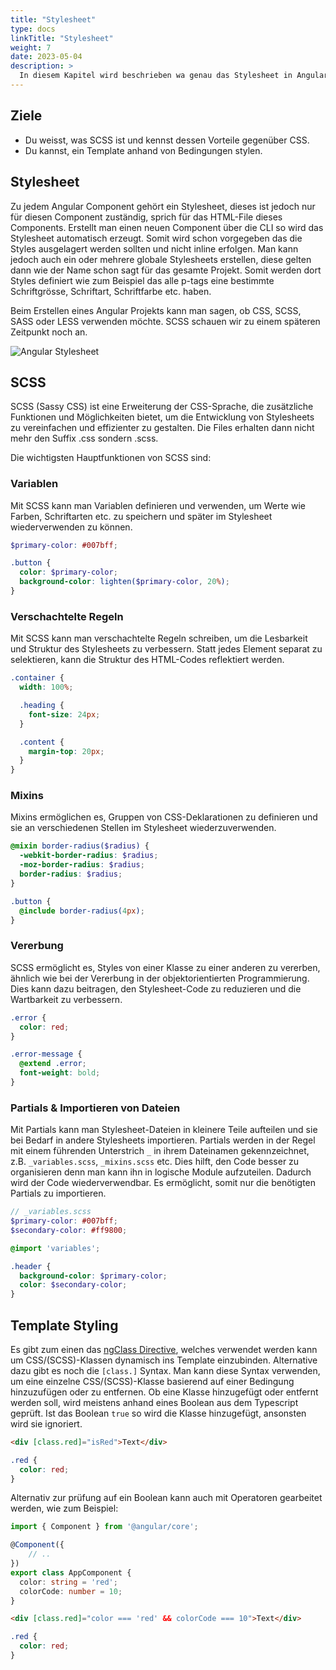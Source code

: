 ```yaml
---
title: "Stylesheet"
type: docs
linkTitle: "Stylesheet"
weight: 7
date: 2023-05-04
description: >
  In diesem Kapitel wird beschrieben wa genau das Stylesheet in Angular ist.
---
```

## Ziele
* Du weisst, was SCSS ist und kennst dessen Vorteile gegenüber CSS.
* Du kannst, ein Template anhand von Bedingungen stylen.

## Stylesheet
Zu jedem Angular Component gehört ein Stylesheet, dieses ist jedoch nur für diesen Component zuständig, sprich für das HTML-File dieses Components. Erstellt man einen neuen Component über die CLI so wird das Stylesheet automatisch erzeugt.
Somit wird schon vorgegeben das die Styles ausgelagert werden sollten und nicht inline erfolgen. Man kann jedoch auch ein oder mehrere globale Stylesheets erstellen, diese gelten dann wie der Name schon sagt für das gesamte Projekt. Somit werden dort Styles definiert wie zum Beispiel das alle p-tags eine bestimmte Schriftgrösse, Schriftart, Schriftfarbe etc. haben.

Beim Erstellen eines Angular Projekts kann man sagen, ob CSS, SCSS, SASS oder LESS verwenden möchte. SCSS schauen wir zu einem späteren Zeitpunkt noch an.

![Angular Stylesheet](../images/angular-stylesheet.png)

## SCSS
SCSS (Sassy CSS) ist eine Erweiterung der CSS-Sprache, die zusätzliche Funktionen und Möglichkeiten bietet, um die Entwicklung von Stylesheets zu vereinfachen und effizienter zu gestalten. Die Files erhalten dann nicht mehr den Suffix .css sondern .scss.

Die wichtigsten Hauptfunktionen von SCSS sind:

### Variablen
Mit SCSS kann man Variablen definieren und verwenden, um Werte wie Farben, Schriftarten etc. zu speichern und später im Stylesheet wiederverwenden zu können.

```scss
$primary-color: #007bff;

.button {
  color: $primary-color;
  background-color: lighten($primary-color, 20%);
}
```

### Verschachtelte Regeln
Mit SCSS kann man verschachtelte Regeln schreiben, um die Lesbarkeit und Struktur des Stylesheets zu verbessern. Statt jedes Element separat zu selektieren, kann die Struktur des HTML-Codes reflektiert werden.

```scss
.container {
  width: 100%;

  .heading {
    font-size: 24px;
  }

  .content {
    margin-top: 20px;
  }
}
```

### Mixins
Mixins ermöglichen es, Gruppen von CSS-Deklarationen zu definieren und sie an verschiedenen Stellen im Stylesheet wiederzuverwenden.

```scss
@mixin border-radius($radius) {
  -webkit-border-radius: $radius;
  -moz-border-radius: $radius;
  border-radius: $radius;
}

.button {
  @include border-radius(4px);
}
```

### Vererbung
SCSS ermöglicht es, Styles von einer Klasse zu einer anderen zu vererben, ähnlich wie bei der Vererbung in der objektorientierten Programmierung. Dies kann dazu beitragen, den Stylesheet-Code zu reduzieren und die Wartbarkeit zu verbessern.

```scss
.error {
  color: red;
}

.error-message {
  @extend .error;
  font-weight: bold;
}
```

### Partials & Importieren von Dateien
Mit Partials kann man Stylesheet-Dateien in kleinere Teile aufteilen und sie bei Bedarf in andere Stylesheets importieren. Partials werden in der Regel mit einem führenden Unterstrich `_` in ihrem Dateinamen gekennzeichnet, z.B. `_variables.scss`, `_mixins.scss` etc. Dies hilft, den Code besser zu organisieren denn man kann ihn in logische Module aufzuteilen. Dadurch wird der Code wiederverwendbar. Es ermöglicht, somit nur die benötigten Partials zu importieren.

```scss
// _variables.scss
$primary-color: #007bff;
$secondary-color: #ff9800;
```
```scss
@import 'variables';

.header {
  background-color: $primary-color;
  color: $secondary-color;
}
```


## Template Styling
Es gibt zum einen das [ngClass Directive](../03_7_ts_directives#ngclass), welches verwendet werden kann um CSS/(SCSS)-Klassen dynamisch ins Template einzubinden. 
Alternative dazu gibt es noch die `[class.]` Syntax. Man kann diese Syntax verwenden, um eine einzelne CSS/(SCSS)-Klasse basierend auf einer Bedingung hinzuzufügen oder zu entfernen.
Ob eine Klasse hinzugefügt oder entfernt werden soll, wird meistens anhand eines Boolean aus dem Typescript geprüft. Ist das Boolean `true` so wird die Klasse hinzugefügt, ansonsten wird sie ignoriert.

```html
<div [class.red]="isRed">Text</div>
```
```scss
.red {
  color: red;
}
```

Alternativ zur prüfung auf ein Boolean kann auch mit Operatoren gearbeitet werden, wie zum Beispiel:
```typescript
import { Component } from '@angular/core';

@Component({
    // ..
})
export class AppComponent {
  color: string = 'red';
  colorCode: number = 10;
}
```
```html
<div [class.red]="color === 'red' && colorCode === 10">Text</div>
```
```scss
.red {
  color: red;
}
```
